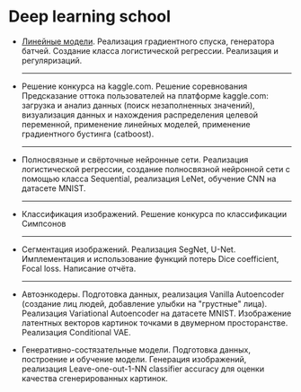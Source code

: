 <!DOCTYPE html>
<html lang="ru">
<head>
    <meta charset="UTF-8">
</head>
<body>

<h1>Deep learning school</h1>

<ul>
  <li><p><a href='https://github.com/me1nna/dlschool-1-2024/tree/main/Linear%20models'>Линейные модели</a>. Реализация градиентного спуска, генератора батчей. Создание класса логистической регрессии. Реализация и регуляризаций.</p></li>
  <hr>
  <li><p>Решение конкурса на kaggle.com. Решение соревнования Предсказание оттока пользователей на платформе kaggle.com: загрузка и анализ данных (поиск незаполненных значений), визуализация данных и нахождения распределения целевой переменной, применение линейных моделей, применение градиентного бустинга (catboost).</p></li>
  <hr>
  <li><p>Полносвязные и свёрточные нейронные сети. Реализация логистической регрессии, создание полносвязной нейронной сети с помощью класса Sequential, реализация LeNet, обучение CNN на датасете MNIST.</p></li>
    <hr>
  <li><p>Классификация изображений. Решение конкурса по классификации Симпсонов</p></li>
  <hr>
  <li><p>Сегментация изображений. Реализация SegNet, U-Net. Имплементация и использование функций потерь Dice coefficient, Focal loss. Написание отчёта.</p></li>
  <hr>
  <li><p>Автоэнкодеры. Подготовка данных, реализация Vanilla Autoencoder (создание лиц людей, добавление улыбки на "грустные" лица). Реализация Variational Autoencoder на датасете MNIST. Изображение латентных векторов картинок точками в двумерном просторанстве. Реализация Conditional VAE.</p></li>
  <li><p>Генеративно-состязательные модели. Подготовка данных, построение и обучение модели. Генерация изображений, реализация Leave-one-out-1-NN classifier accuracy для оценки качества сгенерированных картинок.
</p></li>
</ul>

</body>
</html>
